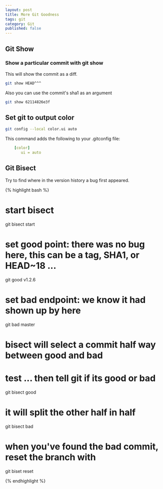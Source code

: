 ```yaml
---
layout: post
title: More Git Goodness
tags: git
category: Git
published: false
---
```


## Git Show

### Show a particular commit with git show


This will show the commit as a diff.

```bash
git show HEAD^^^
```

Also you can use the commit's sha1 as an argument 
```bash
git show 62114826e3f
```




## Set git to output color

```bash
git config --local color.ui auto
```


This command adds the following to your .gitconfig file:

```yaml
    [color]
       ui = auto
```


## Git Bisect

Try to find where in the version history a bug first appeared.

{% highlight bash %}
# start bisect
git bisect start
# set good point: there was no bug here, this can be a tag, SHA1, or HEAD~18 ...
git good v1.2.6
# set bad endpoint: we know it had shown up by here
git bad master

# bisect will select a commit half way between good and bad
# test ... then tell git if its good or bad
git bisect good
# it will split the other half in half
git bisect bad
# when you've found the bad commit, reset the branch with
git biset reset

{% endhighlight %}